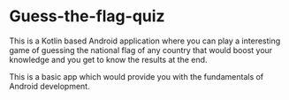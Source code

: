# Guess-the-flag-quiz
This is a Kotlin based Android application where you can play a interesting game of guessing the national flag of any country 
that would boost your knowledge and you get to know the results at the end.

This is a basic app which would provide you with the fundamentals of Android development.
